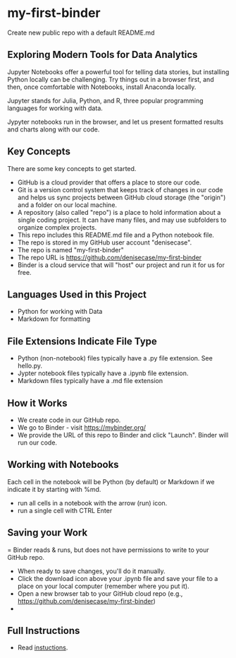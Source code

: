 # my-first-binder

Create new public repo with a default README.md

## Exploring Modern Tools for Data Analytics

Jupyter Notebooks offer a powerful tool for telling data stories, but installing Python locally can be challenging. 
Try things out in a browser first, and then, once comfortable with Notebooks, install Anaconda locally.

Jupyter stands for Julia, Python, and R, three popular programming languages for working with data. 

Jypyter notebooks run in the browser, and let us present formatted results and charts along with our code. 

## Key Concepts

There are some key concepts to get started. 

- GitHub is a cloud provider that offers a place to store our code. 
- Git is a version control system that keeps track of changes in our code and helps us sync projects between GitHub cloud storage (the "origin") and a folder on our local machine. 
- A repository (also called "repo") is a place to hold information about a single coding project. It can have many files, and may use subfolders to organize complex projects. 
- This repo includes this README.md file and a Python notebook file. 
- The repo is stored in my GitHub user account "denisecase".
- The repo is named "my-first-binder"
- The repo URL is <https://github.com/denisecase/my-first-binder>
- Binder is a cloud service that will "host" our project and run it for us for free. 

## Languages Used in this Project

- Python for working with Data
- Markdown for formatting

## File Extensions Indicate File Type

- Python (non-notebook) files typically have a .py file extension. See hello.py.
- Jypter notebook files typically have a .ipynb file extension.
- Markdown files typically have a .md file extension

## How it Works

- We create code in our GitHub repo. 
- We go to Binder - visit <https://mybinder.org/>
- We provide the URL of this repo to Binder and click "Launch". Binder will run our code.

## Working with Notebooks 

Each cell in the notebook will be Python (by default) or Markdown if we indicate it by starting with %md.

- run all cells in a notebook with the arrow (run) icon. 
- run a single cell with CTRL Enter

## Saving your Work

= Binder reads & runs, but does not have permissions to write to your GitHub repo.
- When ready to save changes, you'll do it manually. 
- Click the download icon above your .ipynb file and save your file to a place on your local computer (remember where you put it). 
- Open a new browser tab to your GitHub cloud repo (e.g., https://github.com/denisecase/my-first-binder)
- 

## Full Instructions

- Read [instuctions](https://github.com/alan-turing-institute/the-turing-way/blob/main/workshops/boost-research-reproducibility-binder/workshop-presentations/zero-to-binder-python.md). 
